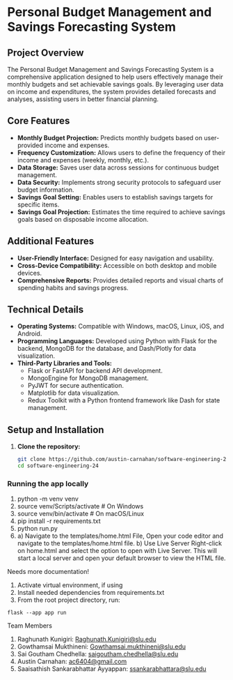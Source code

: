 # Personal Budget Management and Savings Forecasting System

## Project Overview

The Personal Budget Management and Savings Forecasting System is a comprehensive application designed to help users effectively manage their monthly budgets and set achievable savings goals. By leveraging user data on income and expenditures, the system provides detailed forecasts and analyses, assisting users in better financial planning.

## Core Features

- **Monthly Budget Projection:** Predicts monthly budgets based on user-provided income and expenses.
- **Frequency Customization:** Allows users to define the frequency of their income and expenses (weekly, monthly, etc.).
- **Data Storage:** Saves user data across sessions for continuous budget management.
- **Data Security:** Implements strong security protocols to safeguard user budget information.
- **Savings Goal Setting:** Enables users to establish savings targets for specific items.
- **Savings Goal Projection:** Estimates the time required to achieve savings goals based on disposable income allocation.

## Additional Features

- **User-Friendly Interface:** Designed for easy navigation and usability.
- **Cross-Device Compatibility:** Accessible on both desktop and mobile devices.
- **Comprehensive Reports:** Provides detailed reports and visual charts of spending habits and savings progress.

## Technical Details

- **Operating Systems:** Compatible with Windows, macOS, Linux, iOS, and Android.
- **Programming Languages:** Developed using Python with Flask for the backend, MongoDB for the database, and Dash/Plotly for data visualization.
- **Third-Party Libraries and Tools:**
  - Flask or FastAPI for backend API development.
  - MongoEngine for MongoDB management.
  - PyJWT for secure authentication.
  - Matplotlib for data visualization.
  - Redux Toolkit with a Python frontend framework like Dash for state management.


## Setup and Installation

1. **Clone the repository:**
   ```bash
   git clone https://github.com/austin-carnahan/software-engineering-24.git
   cd software-engineering-24

### Running the app locally

1) python -m venv venv
2) source venv/Scripts/activate  # On Windows
3) source venv/bin/activate      # On macOS/Linux
4) pip install -r requirements.txt
5) python run.py
6) a) Navigate to the templates/home.html File, Open your code editor and navigate to the templates/home.html file.
b) Use Live Server
Right-click on home.html and select the option to open with Live Server. This will start a local server and open your default browser to view the HTML file.


Needs more documentation!
1. Activate virtual environment, if using
2. Install needed dependencies from requirements.txt
3. From the root project directory, run:

`flask --app app run`

Team Members
1) Raghunath Kunigiri: Raghunath.Kunigiri@slu.edu
2) Gowthamsai Mukthineni: Gowthamsai.mukthineni@slu.edu
3) Sai Goutham Chedhella: saigoutham.chedhella@slu.edu
4) Austin Carnahan: ac6404@gmail.com
5) Saaisathish Sankarabhattar Ayyappan: ssankarabhattara@slu.edu
